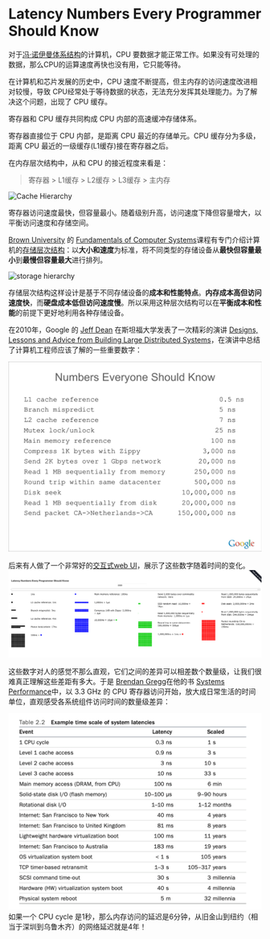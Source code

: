 # Latency Numbers Every Programmer Should Know

对于[冯·诺伊曼体系结构](https://en.wikipedia.org/wiki/Von_Neumann_architecture)的计算机，CPU 要数据才能正常工作。如果没有可处理的数据，那么CPU的运算速度再快也没有用，它只能等待。

在计算机和芯片发展的历史中，CPU 速度不断提高，但主内存的访问速度改进相对较慢，导致 CPU经常处于等待数据的状态，无法充分发挥其处理能力。为了解决这个问题，出现了 CPU 缓存。

寄存器和 CPU 缓存共同构成 CPU 内部的高速缓冲存储体系。

寄存器直接位于 CPU 内部，是距离 CPU 最近的存储单元。CPU 缓存分为多级，距离 CPU 最近的一级缓存(L1缓存)接在寄存器之后。

在内存层次结构中，从和 CPU 的接近程度来看是：

> 寄存器 > L1缓存 > L2缓存 > L3缓存 > 主内存

![Cache Hierarchy](https://upload.wikimedia.org/wikipedia/commons/0/00/Cache_Hierarchy_Updated.png)

寄存器访问速度最快，但容量最小。随着级别升高，访问速度下降但容量增大，以平衡访问速度和存储空间。

[Brown University](https://www.brown.edu/) 的 [Fundamentals of Computer Systems](https://cs.brown.edu/courses/csci0300/2023/index.html)课程有专门介绍计算机的[存储层次结构](https://cs.brown.edu/courses/csci0300/2023/notes/l12.html)：以**大小和速度**为标准，将不同类型的存储设备从**最快但容量最小**到**最慢但容量最大**进行排列。

![storage hierarchy](https://cs.brown.edu/courses/csci0300/2023/notes/assets/l10-storage-hierarchy.png)

存储层次结构这样设计是基于不同存储设备的**成本和性能特点**。**内存成本高但访问速度快**，而**硬盘成本低但访问速度慢**。所以采用这种层次结构可以在**平衡成本和性能**的前提下更好地利用各种存储设备。

在2010年，Google 的 [Jeff Dean](https://en.wikipedia.org/wiki/Jeff_Dean_(computer_scientist)) 在斯坦福大学发表了一次精彩的演讲 [Designs, Lessons and Advice from Building Large Distributed Systems](https://www.cs.cornell.edu/projects/ladis2009/talks/dean-keynote-ladis2009.pdf)，在演讲中总结了计算机工程师应该了解的一些重要数字：

![Numbers Everyone Should Know](https://raw.githubusercontent.com/mz1999/material/master/images/202310111506531.png)

后来有人做了一个非常好的[交互式web UI](https://colin-scott.github.io/personal_website/research/interactive_latency.html)，展示了这些数字随着时间的变化。
![#### Latency Numbers Every Programmer Should Know](https://raw.githubusercontent.com/mz1999/material/master/images/202310111518524.png)

这些数字对人的感觉不那么直观，它们之间的差异可以相差数个数量级，让我们很难真正理解这些差距有多大。于是 [Brendan Gregg](https://www.brendangregg.com/index.html)在他的书 [Systems Performance](https://www.brendangregg.com/systems-performance-2nd-edition-book.html)中，以 3.3 GHz 的 CPU 寄存器访问开始，放大成日常生活的时间单位，直观感受各系统组件访问时间的数量级差异：

![Example time scale of system latencies](https://raw.githubusercontent.com/mz1999/material/master/images/202310111532122.png)
如果一个 CPU cycle 是1秒，那么内存访问的延迟是6分钟，从旧金山到纽约（相当于深圳到乌鲁木齐）的网络延迟就是4年！
